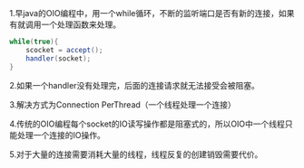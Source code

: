1.早java的OIO编程中，用一个while循环，不断的监听端口是否有新的连接，如果有就调用一个处理函数来处理。

~~~java
while(true){
    scocket = accept();
    handler(socket);
}
~~~

2.如果一个handler没有处理完，后面的连接请求就无法接受会被阻塞。

3.解决方式为Connection PerThread（一个线程处理一个连接）

4.传统的OIO编程每个socket的IO读写操作都是阻塞式的，所以OIO中一个线程只能处理一个连接的IO操作。

5.对于大量的连接需要消耗大量的线程，线程反复的创建销毁需要代价。

